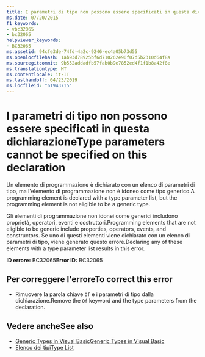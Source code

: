 ```yaml
---
title: I parametri di tipo non possono essere specificati in questa dichiarazione
ms.date: 07/20/2015
f1_keywords:
- vbc32065
- bc32065
helpviewer_keywords:
- BC32065
ms.assetid: 94cfe3de-74fd-4a2c-9246-ec4a05b73d55
ms.openlocfilehash: 1ab93d78925bf6d710262e90f07d5b2310d64f8a
ms.sourcegitcommit: 9b552addadfb57fab0b9e7852ed4f1f1b8a42f8e
ms.translationtype: HT
ms.contentlocale: it-IT
ms.lasthandoff: 04/23/2019
ms.locfileid: "61943715"
---
```

# <a name="type-parameters-cannot-be-specified-on-this-declaration"></a><span data-ttu-id="0c088-102">I parametri di tipo non possono essere specificati in questa dichiarazione</span><span class="sxs-lookup"><span data-stu-id="0c088-102">Type parameters cannot be specified on this declaration</span></span>
<span data-ttu-id="0c088-103">Un elemento di programmazione è dichiarato con un elenco di parametri di tipo, ma l'elemento di programmazione non è idoneo come tipo generico.</span><span class="sxs-lookup"><span data-stu-id="0c088-103">A programming element is declared with a type parameter list, but the programming element is not eligible to be a generic type.</span></span>  
  
 <span data-ttu-id="0c088-104">Gli elementi di programmazione non idonei come generici includono proprietà, operatori, eventi e costruttori.</span><span class="sxs-lookup"><span data-stu-id="0c088-104">Programming elements that are not eligible to be generic include properties, operators, events, and constructors.</span></span> <span data-ttu-id="0c088-105">Se uno di questi elementi viene dichiarato con un elenco di parametri di tipo, viene generato questo errore.</span><span class="sxs-lookup"><span data-stu-id="0c088-105">Declaring any of these elements with a type parameter list results in this error.</span></span>  
  
 <span data-ttu-id="0c088-106">**ID errore:** BC32065</span><span class="sxs-lookup"><span data-stu-id="0c088-106">**Error ID:** BC32065</span></span>  
  
## <a name="to-correct-this-error"></a><span data-ttu-id="0c088-107">Per correggere l'errore</span><span class="sxs-lookup"><span data-stu-id="0c088-107">To correct this error</span></span>  
  
- <span data-ttu-id="0c088-108">Rimuovere la parola chiave `Of` e i parametri di tipo dalla dichiarazione.</span><span class="sxs-lookup"><span data-stu-id="0c088-108">Remove the `Of` keyword and the type parameters from the declaration.</span></span>  
  
## <a name="see-also"></a><span data-ttu-id="0c088-109">Vedere anche</span><span class="sxs-lookup"><span data-stu-id="0c088-109">See also</span></span>

- [<span data-ttu-id="0c088-110">Generic Types in Visual Basic</span><span class="sxs-lookup"><span data-stu-id="0c088-110">Generic Types in Visual Basic</span></span>](../../visual-basic/programming-guide/language-features/data-types/generic-types.md)
- [<span data-ttu-id="0c088-111">Elenco dei tipi</span><span class="sxs-lookup"><span data-stu-id="0c088-111">Type List</span></span>](../../visual-basic/language-reference/statements/type-list.md)
